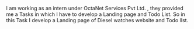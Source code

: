 I am working as an intern under OctaNet Services Pvt Ltd. , they provided me a Tasks in which I have to develop a Landing page and Todo List. So in this Task I develop a Landing page of  Diesel watches website and Todo lIst.
